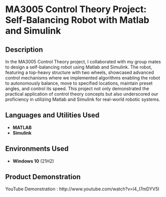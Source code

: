 <h1>MA3005 Control Theory Project: Self-Balancing Robot with Matlab and Simulink</h1>

<h2>Description</h2>
In the MA3005 Control Theory project, I collaborated with my group mates to design a self-balancing robot using Matlab
and Simulink. The robot, featuring a top-heavy structure with two wheels, showcased advanced control mechanisms
where we implemented algorithms enabling the robot to autonomously balance, move to specified locations, maintain
preset angles, and control its speed. This project not only demonstrated the practical application of control theory
concepts but also underscored our proficiency in utilizing Matlab and Simulink for real-world robotic systems.
<br />


<h2>Languages and Utilities Used</h2>

- <b>MATLAB</b> 
- <b>Simulink</b>

<h2>Environments Used </h2>

- <b>Windows 10</b> (21H2)

<h2>Product Demonstration </h2>
YouTube Demonstration : http://www.youtube.com/watch?v=l4_I7mDYV5I




